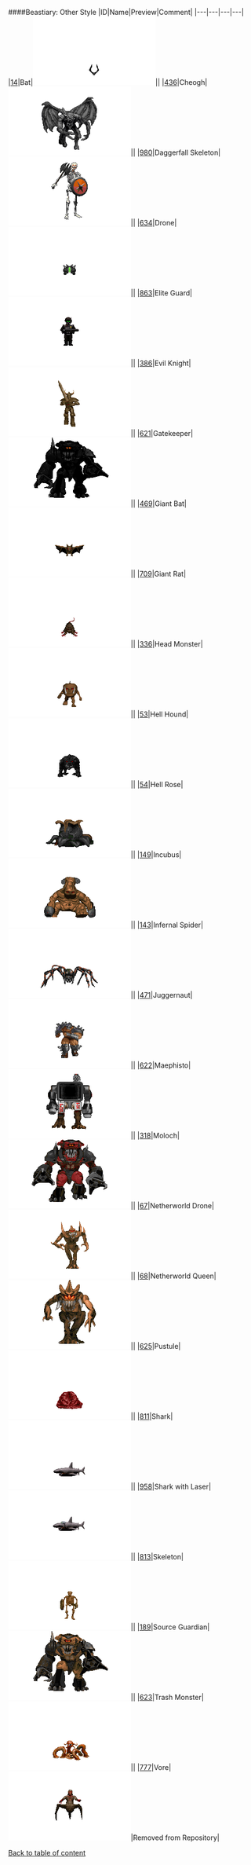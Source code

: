 ####Beastiary: Other Style
|ID|Name|Preview|Comment|
|---|---|---|---|
|[14](../data/0014.zip)|Bat|![Bat](images/beastiary/bat.png)||
|[436](../data/0436.zip)|Cheogh|![Cheogh](images/beastiary/cheogh.png)||
|[980](../data/0980.zip)|Daggerfall Skeleton|![Daggerfall Skeleton](images/beastiary/dagfallskeleton.png)||
|[634](../data/0634.zip)|Drone|![Drone](images/beastiary/drone.png)||
|[863](../data/0863.zip)|Elite Guard|![Elite Guard](images/beastiary/eliteguard.png)||
|[386](../data/0386.zip)|Evil Knight|![Evil Knight](images/beastiary/evilknight.png)||
|[621](../data/0621.zip)|Gatekeeper|![Gatekeeper](images/beastiary/gatekeeper.png)||
|[469](../data/0469.zip)|Giant Bat|![Giant Bat](images/beastiary/giantbat.png)||
|[709](../data/0709.zip)|Giant Rat|![Giant Rat](images/beastiary/giantrat.png)||
|[336](../data/0336.zip)|Head Monster|![Head Monster](images/beastiary/headmonster.png)||
|[53](../data/0053.zip)|Hell Hound|![Hell Hound](images/beastiary/hellhound.png)||
|[54](../data/0054.zip)|Hell Rose|![Hell Rose](images/beastiary/hellrose.png)||
|[149](../data/0149.zip)|Incubus|![Incubus](images/beastiary/incubus.png)||
|[143](../data/0143.zip)|Infernal Spider|![Infernal Spider](images/beastiary/infernalspider.png)||
|[471](../data/0471.zip)|Juggernaut|![Juggernaut](images/beastiary/juggernaught.png)||
|[622](../data/0622.zip)|Maephisto|![Maephisto](images/beastiary/maephisto.png)||
|[318](../data/0318.zip)|Moloch|![Moloch](images/beastiary/moloch.png)||
|[67](../data/0067.zip)|Netherworld Drone|![Netherworld Drone](images/beastiary/netherworlddrone.png)||
|[68](../data/0068.zip)|Netherworld Queen|![Netherworld Queen](images/beastiary/netherworldqueen.png)||
|[625](../data/0625.zip)|Pustule|![Pustule](images/beastiary/pustule.png)||
|[811](../data/0811.zip)|Shark|![Shark](images/beastiary/shark.png)||
|[958](../data/0958.zip)|Shark with Laser|![Shark with Laser](images/beastiary/lasershark.png)||
|[813](../data/0813.zip)|Skeleton|![Skeleton](images/beastiary/skeleton.png)||
|[189](../data/0189.zip)|Source Guardian|![Source Guardian](images/beastiary/sourceguardian.png)||
|[623](../data/0623.zip)|Trash Monster|![Trash Monster](images/beastiary/trashmonster.png)||
|[777](../data/0777.zip)|Vore|![Vore](images/beastiary/vore.png)|Removed from Repository|

[Back to table of content](../readme.md)
